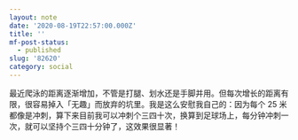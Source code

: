 ```yaml
---
layout: note
date: '2020-08-19T22:57:00.000Z'
title: ''
mf-post-status:
  - published
slug: '82620'
category: social
---
```

最近爬泳的距离逐渐增加，不管是打腿、划水还是手脚并用。但每次增长的距离有限，很容易掉入「无趣」而放弃的坑里。我是这么安慰我自己的：因为每个 25 米都像是冲刺，算下来目前我可以冲刺个三四十次，换算到足球场上，每分钟冲刺一次，就可以坚持个三四十分钟了，这效果很显著！

